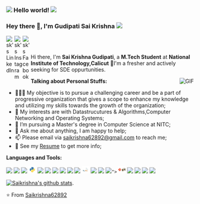 ### <img src="https://github.com/TheDudeThatCode/TheDudeThatCode/blob/master/Assets/Hi.gif" width="29px"> Hello world!&nbsp;<img src="https://github.com/TheDudeThatCode/TheDudeThatCode/blob/master/Assets/Earth.gif" width="24px">
### Hey there 👋, I'm Gudipati Sai Krishna <img src="https://github.com/TheDudeThatCode/TheDudeThatCode/blob/master/Assets/Mario_Hello_Big.gif" width="30px">
<a href="https://www.linkedin.com/in/saikrishna62892/">
  <img align="left" alt="sk's LinkedIn" width="22px" src="https://cdn.jsdelivr.net/npm/simple-icons@v3/icons/linkedin.svg" />
</a>
<a href="https://www.instagram.com/saikrishna62892/">
  <img align="left" alt="sk's Instagram" width="22px" src="https://cdn.jsdelivr.net/npm/simple-icons@v3/icons/instagram.svg" />
</a>
<a href="https://www.facebook.com/saikrishna62892/">
  <img align="left" alt="sk's Facebook" width="22px" src="https://cdn.jsdelivr.net/npm/simple-icons@v3/icons/facebook.svg" />
</a>

<br />
<br />

Hi there, I'm **Sai Krishna Gudipati**, a **M.Tech Student** at **National Institute of Technology,Calicut** 🚀I'm a fresher and actively seeking for SDE oppurtunities.

 <img align="right" alt="GIF" src="https://i.pinimg.com/originals/e4/26/70/e426702edf874b181aced1e2fa5c6cde.gif" />

**Talking about Personal Stuffs:**

- 👨🏽‍💻 My objective is to pursue a challenging career and be a part of progressive organization that gives a scope to enhance my knowledge and utilizing my skills towards the growth of the organization;
- 🤔 My interests are with Datastrucutures & Algorithms,Computer Networking and Operating Systems;
- 💼 I’m pursuing a Master's degree in Computer Science at NITC;
- 💬 Ask me about anything, I am happy to help;
- 📫 Please email via saikrishna62892@gmail.com to reach me;
- 📝 See my [Resume](https://docs.google.com/document/d/1aKsyFIwVnAIcUFW8DKyoKKxJ-BvB1MD9QvQfzUVrTOE/edit?usp=sharing) to get more info;


**Languages and Tools:**  

<code><img height="20" src="https://img.icons8.com/color/48/000000/c-programming.png"></code>
<code><img height="20" src="https://img.icons8.com/color/48/000000/c-plus-plus-logo.png"></code>
<code><img height="20" src="https://img.icons8.com/color/48/000000/java-coffee-cup-logo.png"></code>
<code><img height="20" src="https://raw.githubusercontent.com/github/explore/80688e429a7d4ef2fca1e82350fe8e3517d3494d/topics/python/python.png"></code>
<code><img height="20" src="https://img.icons8.com/officel/16/000000/ruby-programming-language.png"></code>
<code><img height="20" src="https://img.icons8.com/ios-filled/50/000000/sql.png"></code>
<code><img height="20" src="https://img.icons8.com/color/48/000000/html-5.png"></code>
<code><img height="20" src="https://img.icons8.com/dusk/64/000000/css3.png"></code>
<code><img height="20" src="https://img.icons8.com/color/48/000000/bootstrap.png"></code>
<code><img height="20" src="https://img.icons8.com/color/48/000000/oracle-logo.png"></code>
<code><img height="20" src="https://raw.githubusercontent.com/github/explore/80688e429a7d4ef2fca1e82350fe8e3517d3494d/topics/mysql/mysql.png"></code>
<code><img height="20" src="https://img.icons8.com/officel/16/000000/java-eclipse.png"></code>
<code><img height="20" src="https://img.icons8.com/color/48/000000/visual-studio.png"></code>
<code><img height="20" src="https://img.icons8.com/color/48/000000/sublime-text.png"/>"></code>
<code><img height="20" src="https://raw.githubusercontent.com/github/explore/80688e429a7d4ef2fca1e82350fe8e3517d3494d/topics/git/git.png"></code>
<code><img height="20" src="https://img.icons8.com/ios-filled/50/000000/laravel.png"></code>
<code><img height="20" src="https://img.icons8.com/officel/16/000000/console.png"></code>
<code><img height="20" src="https://img.icons8.com/color/48/000000/ubuntu--v1.png"></code>
<code><img height="20" src="https://img.icons8.com/officel/16/000000/windows-10.png"></code>

[![Saikrishna's github stats](https://github-readme-stats.vercel.app/api?username=saikrishna62892)](https://github.com/saikrishna62892/github-readme-stats).

⭐️ From [Saikrishna62892](https://github.com/saikrishna62892)

